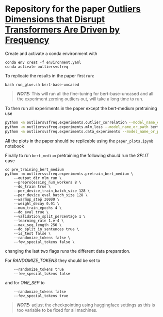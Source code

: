 # Repository for the paper [Outliers Dimensions that Disrupt Transformers Are Driven by Frequency](https://arxiv.org/abs/2205.11380)


Create and activate a conda environment with 
```
conda env creat -f environment.yaml
conda activate outliersvsfreq
```

To replicate the results in the paper first run:

```
bash run_glue.sh bert-base-uncased
```

> **_NOTE:_** This will run all the fine-tuning for bert-base-uncased and all the experiment zeroing outliers out, will take a long time to run.

To then run all experiments in the paper except the bert-medium pretraining use
```bash
python -m outliersvsfreq.experiments.outlier_correlation --model_name_or_path bert-base-uncased
python -m outliersvsfreq.experiments.mlm_loss --model_name_or_path bert-base-uncased
python -m outliersvsfreq.experiments.data_experiments --model_name_or_path bert-base-uncased
```

All the plots in the paper should be replicable using the `paper_plots.ipynb` notebook

Finally to run `bert_medium` pretraining the following should run the _SPLIT_ case
```
cd pre_training_bert_medium
python -m outliersvsfreq.experiments.pretrain_bert_medium \
    --output_dir mlm_run \
    --preprocessing_num_workers 8 \
    --do_train true \
    --per_device_train_batch_size 128 \
    --per_device_eval_batch_size 128 \
    --warmup_step 30000 \
    --weight_decay 0.01 \
    --num_train_epochs 4 \
    --do_eval true \
    --validation_split_percentage 1 \
    --learning_rate 1.e-4 \
    --max_seq_length 256 \
    --do_split_in_sentences true \
    --is_test false \
    --randomize_tokens false \
    --few_special_tokens false \
```
changing the last two flags runs the different data preparation.

For _RANDOMIZE\_TOKENS_ they should be set to 
```
    --randomize_tokens true
    --few_special_tokens false
```
and for _ONE\_SEP_ to
```
    --randomize_tokens false
    --few_special_tokens true
```

>**_NOTE:_** adjust the checkpointing using huggingface settings as this is too variable to be fixed for all machines.